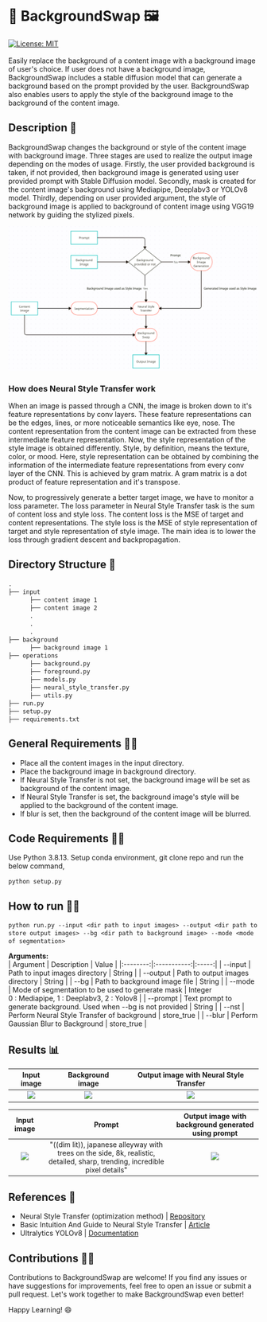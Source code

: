 # 📸 BackgroundSwap 🖼️
[![License: MIT](https://img.shields.io/badge/License-MIT-yellow.svg)](https://github.com/Logeswaran123/The-Traveller/blob/main/LICENSE)<br/><br/>
Easily replace the background of a content image with a background image of user's choice. If user does not have a background image, BackgroundSwap includes a stable diffusion model that can generate a background based on the prompt provided by the user. BackgroundSwap also enables users to apply the style of the background image to the background of the content image.

## Description :scroll:
BackgroundSwap changes the background or style of the content image with background image. Three stages are used to realize the output image depending on the modes of usage. Firstly, the user provided background is taken, if not provided, then background image is generated using user provided prompt with Stable Diffusion model. Secondly, mask is created for the content image's background using Mediapipe, Deeplabv3 or YOLOv8 model. Thirdly, depending on user provided argument, the style of background image is applied to background of content image using VGG19 network by guiding the stylized pixels.

![](https://github.com/Logeswaran123/BackgroundSwap/blob/main/images/flow%20diagram.png)

### How does Neural Style Transfer work
When an image is passed through a CNN, the image is broken down to it's feature representations by conv layers. These feature representations can be the edges, lines, or more noticeable semantics like eye, nose. The content representation from the content image can be extracted from these intermediate feature representation. Now, the style representation of the style image is obtained differently. Style, by definition, means the texture, color, or mood. Here, style representation can be obtained by combining the information of the intermediate feature representations from every conv layer of the CNN. This is achieved by gram matrix. A gram matrix is a dot product of feature representation and it's transpose.

Now, to progressively generate a better target image, we have to monitor a loss parameter. The loss parameter in Neural Style Transfer task is the sum of content loss and style loss. The content loss is the MSE of target and content representations. The style loss is the MSE of style representation of target and style representation of style image. The main idea is to lower the loss through gradient descent and backpropagation.

## Directory Structure 📁
```
.
├── input
      ├── content image 1
      ├── content image 2
      .
      .
      .
├── background
      ├── background image 1
├── operations
      ├── background.py
      ├── foreground.py
      ├── models.py
      ├── neural_style_transfer.py
      ├── utils.py
├── run.py
├── setup.py
├── requirements.txt
```

## General Requirements :mage_man:
* Place all the content images in the input directory.
* Place the background image in background directory.
* If Neural Style Transfer is not set, the background image will be set as background of the content image.
* If Neural Style Transfer is set, the background image's style will be applied to the background of the content image.
* If blur is set, then the background of the content image will be blurred.

## Code Requirements :mage_woman:
Use Python 3.8.13. Setup conda environment, git clone repo and run the below command,
```python3
python setup.py
```

## How to run :running_man:
```python3
python run.py --input <dir path to input images> --output <dir path to store output images> --bg <dir path to background image> --mode <mode of segmentation>
```
<b>Arguments:</b><br/>
| Argument | Description | Value |
|:--------:|:-----------:|:-----:|
| --input  | Path to input images directory | String |
| --output | Path to output images directory | String |
| --bg | Path to background image file | String |
| --mode | Mode of segmentation to be used to generate mask | Integer<br/>0 : Mediapipe, 1 : Deeplabv3, 2 : Yolov8 |
| --prompt | Text prompt to generate background. Used when --bg is not provided | String |
| --nst | Perform Neural Style Transfer of background | store_true |
| --blur | Perform Gaussian Blur to Background | store_true |

## Results :bar_chart:
| Input image | Background image | Output image with Neural Style Transfer |
|:-------------------------:|:-------------------------:|:-------------------------:|
|![](https://github.com/Logeswaran123/The-Traveller/blob/main/images/img_1.jpeg)|![](https://github.com/Logeswaran123/The-Traveller/blob/main/images/bg_1.jpg)|![](https://github.com/Logeswaran123/The-Traveller/blob/main/images/img_1_nst.png)|

| Input image | Prompt | Output image with background generated using prompt |
|:-------------------------:|:-------------------------:|:-------------------------:|
|![](https://github.com/Logeswaran123/The-Traveller/blob/main/images/img_1.jpeg)| "((dim lit)), japanese alleyway with trees on the side, 8k, realistic, detailed, sharp, trending, incredible pixel details" |![](https://github.com/Logeswaran123/The-Traveller/blob/main/images/img_1_nonst.png)|

## References :page_facing_up:
* Neural Style Transfer (optimization method) | [Repository](https://github.com/gordicaleksa/pytorch-neural-style-transfer)
* Basic Intuition And Guide to Neural Style Transfer | [Article](https://pub.towardsai.net/basic-intuition-on-neural-style-transfer-idea-c5ac179d1530)
* Ultralytics YOLOv8 | [Documentation](https://docs.ultralytics.com/)

## Contributions 👩‍💻
Contributions to BackgroundSwap are welcome! If you find any issues or have suggestions for improvements, feel free to open an issue or submit a pull request. Let's work together to make BackgroundSwap even better!

Happy Learning! 😄
